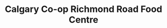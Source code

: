 ---
title: "Calgary Co-op Richmond Road Food Centre"
url: /calgary/calgary-co-op-richmond-road-food-centre/
shop: supermarket
---